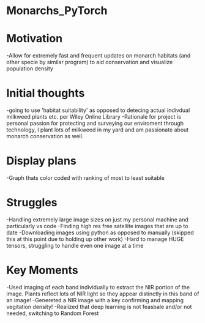 # Monarchs_PyTorch

# Motivation
-Allow for extremely fast and frequent updates on monarch habitats (and other specie by similar program) to aid conservation and visualize population density

# Initial thoughts
-going to use 'habitat suitability' as opposed to detecing actual indivdual milkweed plants etc. per Wiley Online Library
-Rationale for project is personal passion for protecting and surveying our enviroment through technology, I plant lots of milkweed in my yard and am passionate about monarch conservation as well.

# Display plans
-Graph thats color coded with ranking of most to least suitable

# Struggles
-Handling extremely large image sizes on just my personal machine and particularly vs code
-Finding high res free satellite images that are up to date
-Downloading images using python as opposed to manually (skipped this at this point due to holding up other work)
-Hard to manage HUGE tensors, struggling to handle even one image at a time

# Key Moments
-Used imaging of each band individually to extract the NIR portion of the image. Plants reflect lots of NIR light so they appear distinctly in this band of an image!
-Genereted a NIR image with a key confirming and mapping vegitation density!
-Realized that deep learning is not feasbale and/or not needed, switching to Random Forest

